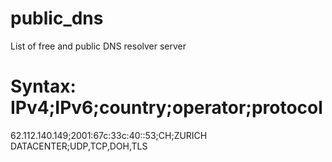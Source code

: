 # public_dns
List of free and public DNS resolver server
# Syntax: IPv4;IPv6;country;operator;protocol
62.112.140.149;2001:67c:33c:40::53;CH;ZURICH DATACENTER;UDP,TCP,DOH,TLS
